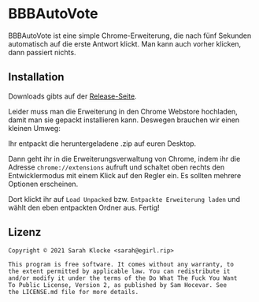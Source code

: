 # BBBAutoVote

BBBAutoVote ist eine simple Chrome-Erweiterung, die nach fünf Sekunden automatisch auf die erste Antwort klickt. Man kann auch vorher klicken, dann passiert nichts.

## Installation

Downloads gibts auf der [Release-Seite](https://github.com/SarahIsWeird/BBBAutoVote/releases).

Leider muss man die Erweiterung in den Chrome Webstore hochladen, damit man sie gepackt installieren kann. Deswegen brauchen wir einen kleinen Umweg:

Ihr entpackt die heruntergeladene .zip auf euren Desktop.

Dann geht ihr in die Erweiterungsverwaltung von Chrome, indem ihr die Adresse `chrome://extensions` aufruft und schaltet oben rechts den Entwicklermodus mit einem Klick auf den Regler ein. Es sollten mehrere Optionen erscheinen.

Dort klickt ihr auf `Load Unpacked` bzw. `Entpackte Erweiterung laden` und wählt den eben entpackten Ordner aus. Fertig!

## Lizenz

```
Copyright © 2021 Sarah Klocke <sarah@egirl.rip>

This program is free software. It comes without any warranty, to
the extent permitted by applicable law. You can redistribute it
and/or modify it under the terms of the Do What The Fuck You Want
To Public License, Version 2, as published by Sam Hocevar. See
the LICENSE.md file for more details.
```